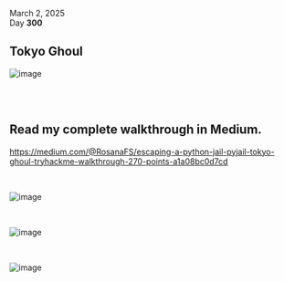 March 2, 2025<br>
Day <strong>300</strong><br>

<h2>Tokyo Ghoul</h2>

![image](https://github.com/user-attachments/assets/d0874082-e05a-4607-aac9-3bc6ee3e3d43)

<br>

<br>

<h2>Read my complete walkthrough in Medium.</h2>

https://medium.com/@RosanaFS/escaping-a-python-jail-pyjail-tokyo-ghoul-tryhackme-walkthrough-270-points-a1a08bc0d7cd

<br>

![image](https://github.com/user-attachments/assets/448a04b3-b62a-460a-9c2c-5bd5276f05ce)

<br>


![image](https://github.com/user-attachments/assets/d67a115d-4613-4b84-a89b-b30d223d9946)

<br>

![image](https://github.com/user-attachments/assets/692c6a37-6c70-4433-b897-3e7ae3855a99)


